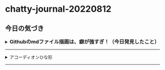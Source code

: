 # chatty-journal-20220812
## 今日の気づき

<details></br>
<summary><h3 style="display:inline">Githubのmdファイル描画は、癖が強すぎ！（今日発見したこと）</h3></summary>
<div style="width:100%;padding-left:2rem">
  <details>
  <summary><h4 style="display:inline">事例１ : 文字色指定に対する振る舞い</h4></summary>
  <br/>★コード

  ```html
  <p>文字色を<span style="color:red">赤く</span>する</p>
  ```
  ★結果<br>

  Github|そのほか|メモ(対応策など)
  ----|----|----
  <img src='./images/fig002.png' style="width:160px">|<img src='./images/fig001.png' style="width:160px">|Githubは無視する<br/>対応策はない模様

  </details>


  <details>
  <summary><h4 style="display:inline">事例２ : サマリー表示の振る舞い</h4></summary>
  <br/>★コード

  ```html
  <details>
    <!-- ブロック要素h2でラップして（包んで）あることに留意 -->
  <summary><div> <h2>サマリーです</h2> </summary>
  <h3>タイトル</h3>
  <p>詳細ブロックの本文</p>
  </details>
  ```
  ★結果<br>

  Github|そのほか|メモ(対応策など)
  ----|----|----
  <img src='./images/fig003.png' style="width:160px">|<img src='./images/fig004.png' style="width:160px">|Githubはブロック要素をインライン要素とみなしてふるまう。<br/><br/>【対応策】ブロック要素の属性に<code>syle="display:inline"</code>を<br/>挿入して表示を統一する。

  </details>
</div>
</details>
<hr/>
<details>
<summary>アコーディオンひな形</summary>
 <h3>タイトル</h3>
 <ol>
  <li>番号付きリスト</li>
  <li></li>
 </ol>
 <ul>
  <li>記号付きリスト</li>
  <li></li>
 </ul>
</details>

<hr/>
